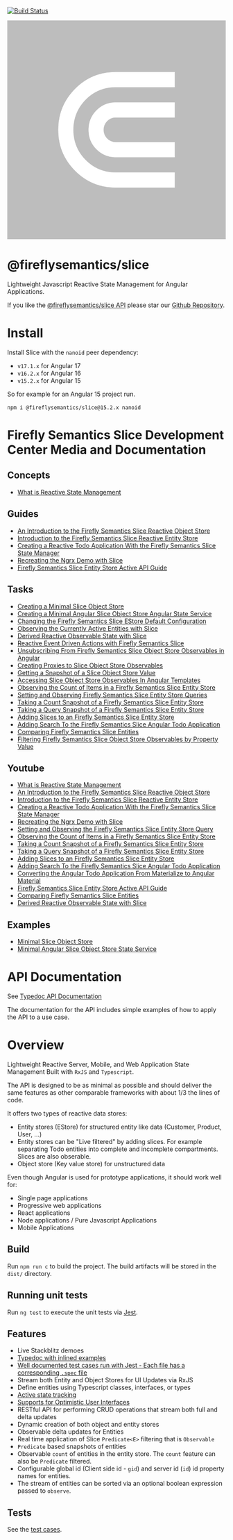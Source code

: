 [![Build Status](https://travis-ci.org/fireflysemantics/slice.svg?branch=master)](https://travis-ci.org/fireflysemantics/slice)

![Slice](slicelogo.png)

# @fireflysemantics/slice

Lightweight Javascript Reactive State Management for Angular Applications.

If you like the [@fireflysemantics/slice API](https://fireflysemantics.github.io/slice/doc/) please star our [Github Repository](https://github.com/fireflysemantics/slice).

# Install


Install Slice with the `nanoid` peer dependency:

- `v17.1.x` for Angular 17
- `v16.2.x` for Angular 16
- `v15.2.x` for Angular 15

So for example for an Angular 15 project run.

```
npm i @fireflysemantics/slice@15.2.x nanoid
```

# Firefly Semantics Slice Development Center Media and Documentation

## Concepts

- [What is Reactive State Management](https://developer.fireflysemantics.com/concepts/concepts--slice--what-is-reactive-state-management)

## Guides

- [An Introduction to the Firefly Semantics Slice Reactive Object Store](https://developer.fireflysemantics.com/guides/guides--introduction-to-the-firefly-semantics-slice-reactive-object-store)
- [Introduction to the Firefly Semantics Slice Reactive Entity Store ](https://developer.fireflysemantics.com/guides/guides--introduction-to-the-firefly-semantics-slice-reactive-entity-store)
- [Creating a Reactive Todo Application With the Firefly Semantics Slice State Manager](https://developer.fireflysemantics.com/guides/guides--slice--creating-a-reactive-todo-application-with-the-firefly-semantics-slice-state-manager)
- [Recreating the Ngrx Demo with Slice](https://developer.fireflysemantics.com/guides/guides--recreating-the-ngrx-demo-app-with-firefly-semantics-slice-state-manager)
- [Firefly Semantics Slice Entity Store Active API Guide](https://developer.fireflysemantics.com/guides/guides--slice--managing-active-entities-with-firefly-semantics-slice)


## Tasks

- [Creating a Minimal Slice Object Store](https://developer.fireflysemantics.com/examples/examples--slice--minimal-slice-object-store)
- [Creating a Minimal Angular Slice Object Store Angular State Service ](https://developer.fireflysemantics.com/examples/examples--slice--minial-angular-slice-object-store-state-service)
- [Changing the Firefly Semantics Slice EStore Default Configuration](https://developer.fireflysemantics.com/tasks/tasks--slice--changing-the-fireflysemantics-slice-estore-default-configuration)
- [Observing the Currently Active Entities with Slice](https://developer.fireflysemantics.com/tasks/tasks--slice--observing-currently-active-entities-with-slice) 
- [Derived Reactive Observable State with Slice](https://developer.fireflysemantics.com/tasks/tasks--slice--derived-reactive-observable-state-with-slice)
- [Reactive Event Driven Actions with Firefly Semantics Slice](https://developer.fireflysemantics.com/tasks/tasks--slice--reactive-event-driven-actions-with-firefly-semantics-slice)
- [Unsubscribing From Firefly Semantics Slice Object Store Observables in Angular](https://developer.fireflysemantics.com/tasks/tasks--slice--unsubscribing-from-firefly-semantics-slice-object-store-observables-in-angular)
- [Creating Proxies to Slice Object Store Observables](https://developer.fireflysemantics.com/tasks/tasks--slice--creating-proxies-to-slice-object-store-observables)
- [Getting a Snapshot of a Slice Object Store Value](https://developer.fireflysemantics.com/tasks/tasks--slice--getting-a-snapshot-of-a-slice-object-store-value)
- [Accessing Slice Object Store Observables In Angular Templates](https://developer.fireflysemantics.com/tasks/tasks--slice--accessing-slice-object-store-observables-in-angular-templates)
- [Observing the Count of Items in a Firefly Semantics Slice Entity Store](https://developer.fireflysemantics.com/tasks/tasks--slice--observing-the-count-of-items-in-a-firefly-semantics-slice-entity-store)
- [Setting and Observing Firefly Semantics Slice Entity Store Queries](https://developer.fireflysemantics.com/tasks/tasks--slice--setting-and-observing-firefly-semantics-slice-entity-store-queries)
- [Taking a Count Snapshot of a Firefly Semantics Slice Entity Store](https://developer.fireflysemantics.com/tasks/tasks--slice--taking-a-count-snapshot-of-a-firefly-semantics-slice-entity-store)
- [Taking a Query Snapshot of a Firefly Semantics Slice Entity Store](https://developer.fireflysemantics.com/tasks/tasks--slice--taking-a-query-snapshot-of-a-firefly-semantics-slice-entity-store)
- [Adding Slices to an Firefly Semantics Slice Entity Store](https://developer.fireflysemantics.com/tasks/tasks--slice--adding-slices-to-the-firefly-semantics-entity-store)
- [Adding Search To the Firefly Semantics Slice Angular Todo Application](https://developer.fireflysemantics.com/tasks/tasks--slice--adding-search-to-the-firefly-semantics-slice-angular-todo-application)
- [Comparing Firefly Semantics Slice Entities](https://developer.fireflysemantics.com/tasks/tasks--slice--comparing-firefly-semantics-slice-entities)
- [Filtering Firefly Semantics Slice Object Store Observables by Property Value](https://developer.fireflysemantics.com/tasks/tasks--slice--filtering-firefly-semantics-slice-object-store-observables-by-property-value)


## Youtube

- [What is Reactive State Management](https://youtu.be/kEta1LBVw0c)
- [An Introduction to the Firefly Semantics Slice Reactive Object Store](https://youtu.be/_3_mEKw3bM0)
- [Introduction to the Firefly Semantics Slice Reactive Entity Store ](https://youtu.be/Boj3-va-TKk)
- [Creating a Reactive Todo Application With the Firefly Semantics Slice State Manager](https://youtu.be/Y3AxSIiBdWg)
- [Recreating the Ngrx Demo with Slice](https://youtu.be/4t95RvJSY_8)
- [Setting and Observing the Firefly Semantics Slice Entity Store Query](https://youtu.be/_L5ya1CWaYU)
- [Observing the Count of Items in a Firefly Semantics Slice Entity Store](https://youtu.be/5kqr_XW2QuI)
- [Taking a Count Snapshot of a Firefly Semantics Slice Entity Store](https://youtu.be/n37sz4LPV08)
- [Taking a Query Snapshot of a Firefly Semantics Slice Entity Store](https://youtu.be/AFk5p0pNxSk)
- [Adding Slices to an Firefly Semantics Slice Entity Store](https://youtu.be/z2U6OTAsc4I)
- [Adding Search To the Firefly Semantics Slice Angular Todo Application](https://youtu.be/OkiBnU3Q6RU)
- [Converting the Angular Todo Application From Materialize to Angular Material](https://youtu.be/GPfF31hwxQk)
- [Firefly Semantics Slice Entity Store Active API Guide](https://youtu.be/fInpMcZ9Ry8)
- [Comparing Firefly Semantics Slice Entities](https://youtu.be/AYc3Pf9fSKg) 
- [Derived Reactive Observable State with Slice](https://youtu.be/eDJkSgYhFIM)

## Examples

- [Minimal Slice Object Store](https://developer.fireflysemantics.com/examples/examples--slice--minimal-slice-object-store)
- [Minimal Angular Slice Object Store State Service](https://developer.fireflysemantics.com/examples/examples--slice--minial-angular-slice-object-store-state-service)

# API Documentation

See [Typedoc API Documentation](https://fireflysemantics.github.io/slice/doc/)

The documentation for the API includes simple examples of how to apply the API to a use case.

# Overview

Lightweight Reactive Server, Mobile, and Web Application State Management Built with `RxJS` and `Typescript`.  

The API is designed to be as minimal as possible and should deliver the same features as other comparable frameworks with about 1/3 the lines of code.

It offers two types of reactive data stores:
- Entity stores (EStore<E>) for structured entity like data (Customer, Product, User, ...)
- Entity stores can be "Live filtered" by adding slices.  For example separating Todo entities into complete and incomplete compartments.  Slices are also obserable.
- Object store (Key value store) for unstructured data

Even though Angular is used for prototype applications, it should work well for:
- Single page applications
- Progressive web applications
- React applications
- Node applications / Pure Javascript Applications
- Mobile Applications

## Build

Run `npm run c` to build the project. The build artifacts will be stored in the `dist/` directory.

## Running unit tests

Run `ng test` to execute the unit tests via [Jest](https://jestjs.io/).


## Features

- Live Stackblitz demoes
- [Typedoc with inlined examples](https://fireflysemantics.github.io/slice/doc/)
- [Well documented test cases run with Jest - Each file has a corresponding `.spec` file](https://github.com/fireflysemantics/slice/tree/master/src)
- Stream both Entity and Object Stores for UI Updates via RxJS
- Define entities using Typescript classes, interfaces, or types
- [Active state tracking](https://medium.com/@ole.ersoy/monitoring-the-currently-active-entity-with-slice-ff7c9b7826e8)
- [Supports for Optimistic User Interfaces](https://medium.com/@ole.ersoy/optimistic-user-identity-management-with-slice-a2b66efe780c)
- RESTful API for performing CRUD operations that stream both full and delta updates
- Dynamic creation of both object and entity stores
- Observable delta updates for Entities
- Real time application of Slice `Predicate<E>` filtering that is `Observable`
- `Predicate` based snapshots of entities
- Observable `count` of entities in the entity store.  The `count` feature can also be `Predicate` filtered.
- Configurable global id (Client side id - `gid`) and server id (`id`) id property names for entities. 
- The stream of entities can be sorted via an optional boolean expression passed to `observe`.

## Tests

See the [test cases](https://github.com/fireflysemantics/slice/).